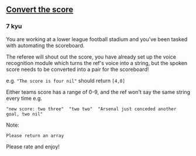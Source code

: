 <h2><a href=https://www.codewars.com/kata/5b6c220fa0a661fbf200005d/train/javascript target="_blank">Convert the score</a></h2><h3>7 kyu</h3><p>You are working at a lower league football stadium and you've been tasked with automating the scoreboard.</p><p>The referee will shout out the score, you have already set up the voice recognition module which turns the ref's voice into a string, but the spoken score needs to be converted into a pair for the scoreboard!</p><p>e.g. <code>"The score is four nil"</code> should return <code>[4,0]</code></p><p>Either teams score has a range of 0-9, and the ref won't say the same string every time e.g. </p><pre><code>"new score: two three"  "two two"  "Arsenal just conceded another goal, two nil"</code></pre><p>Note:</p><pre style="display: none;"><code class="language-cpp"><span class="cm-variable">Please</span> <span class="cm-keyword">return</span> <span class="cm-variable">a</span> <span class="cm-variable">std::vector</span><span class="cm-operator">&lt;</span><span class="cm-type">int</span><span class="cm-operator">&gt;</span></code></pre><pre style="display: none;"><code class="language-python"><span class="cm-variable">Please</span> <span class="cm-keyword">return</span> <span class="cm-variable">an</span> <span class="cm-variable">array</span></code></pre><pre style="display: none;"><code class="language-haskell"><span class="cm-variable-2">Please</span> <span class="cm-builtin">return</span> <span class="cm-variable">an</span> <span class="cm-variable">array</span> <span class="cm-builtin">or</span> <span class="cm-variable">tuple</span></code></pre><pre style="display: none;"><code class="language-ruby"><span class="cm-tag">Please</span> <span class="cm-keyword">return</span> <span class="cm-variable">an</span> <span class="cm-variable">array</span></code></pre><pre><code class="language-javascript"><span class="cm-variable">Please</span> <span class="cm-keyword">return</span> <span class="cm-variable">an</span> <span class="cm-variable">array</span></code></pre><p>Please rate and enjoy!</p>